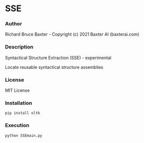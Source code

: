 # SSE

### Author

Richard Bruce Baxter - Copyright (c) 2021 Baxter AI (baxterai.com)

### Description

Syntactical Structure Extraction (SSE) - experimental

Locate reusable syntactical structure assemblies

### License

MIT License

### Installation
```
pip install nltk
```

### Execution
```
python SSEmain.py
```
